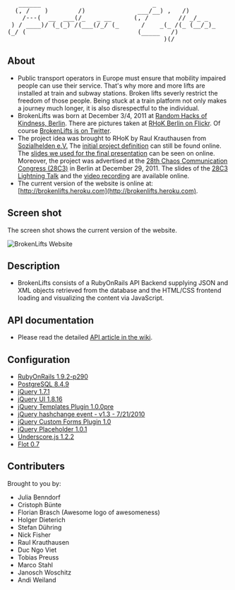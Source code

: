<pre>   ______                              _
  (, /    )        /)              ___/__) ,   /)
    /---(  __  ___(/_   _ __      (, /        // _/_ _
 ) / ____)/ (_(_) /(___(/_/ (_      /    _(_ /(_ (__/_)_
(_/ (                              (_____   /)
                                          )(/</pre>

About
-----

* Public transport operators in Europe must ensure that mobility impaired
  people can use their service. That's why more and more lifts are
  installed at train and subway stations. Broken lifts severly restrict
  the freedom of those people. Being stuck at a train platform not only
  makes a journey much longer, it is also disrespectful to the individual.
* BrokenLifts was born at December 3/4, 2011 at
  [Random Hacks of Kindness, Berlin](http://www.rhok.org/event/berlin-germany). There are pictures taken at 
  [RHoK Berlin on Flickr](http://www.flickr.com/photos/tags/rhokbln/). Of course 
  [BrokenLifts is on Twitter](https://twitter.com/#!/brokenlifts).
* The project idea was brought to RHoK by Raul Krauthausen from
  [Sozialhelden e.V.](http://sozialhelden.de) The [initial project
  definition](http://www.rhok.org/problems/brokenelevatorsinfo-%E2%80%93-push-faulty-elevators-next-level-public-awareness-deen)
  can still be found online. The 
  [slides we used for the final presentation](https://docs.google.com/present/view?id=dds3dksj_407fgx7mchk) 
  can be seen on online. Moreover, the project was advertised at the [28th Chaos Communication 
  Congress (28C3)](http://events.ccc.de/congress/2011/wiki/Welcome) in Berlin at December 29, 2011. The slides of the 
  [28C3 Lightning Talk](http://www.scribd.com/doc/76810936/BrokenLifts) and the 
  [video recording](http://youtu.be/JUPMVI5rnOI) are available online.
* The current version of the website is online at: [http://brokenlifts.heroku.com](http://brokenlifts.heroku.com).

Screen shot
-----------
The screen shot shows the current version of the website.

![BrokenLifts Website](https://github.com/sozialhelden/brokenlift/raw/master/screenshot.png "BrokenLifts Website")


Description
-----------
* BrokenLifts consists of a RubyOnRails API Backend supplying JSON and XML
  objects retrieved from the database and the HTML/CSS frontend loading and
  visualizing the content via JavaScript.


API documentation
-----------

* Please read the detailed [API article in the wiki](https://github.com/sozialhelden/brokenlift/wiki/API).


Configuration
-------------
* [RubyOnRails 1.9.2-p290](http://rubyonrails.org/)
* [PostgreSQL 8.4.9](http://www.postgresql.org/)
* [jQuery 1.7.1](http://jquery.com/)
* [jQuery UI 1.8.16](http://jqueryui.com/about)
* [jQuery Templates Plugin 1.0.0pre](http://github.com/jquery/jquery-tmplq)
* [jQuery hashchange event - v1.3 - 7/21/2010](http://benalman.com/projects/jquery-hashchange-plugin/)
* [jQuery Custom Forms Plugin 1.0](http://www.zurb.com)
* [jQuery Placeholder 1.0.1](http://plugins.jquery.com/project/placeholder)
* [Underscore.js 1.2.2](http://documentcloud.github.com/underscore)
* [Flot 0.7](http://code.google.com/p/flot/)


Contributers
------------

Brought to you by:

- Julia Benndorf
- Cristoph Bünte
- Florian Brasch (Awesome logo of awesomeness)
- Holger Dieterich
- Stefan Dühring
- Nick Fisher
- Raul Krauthausen
- Duc Ngo Viet
- Tobias Preuss
- Marco Stahl
- Janosch Woschitz
- Andi Weiland

